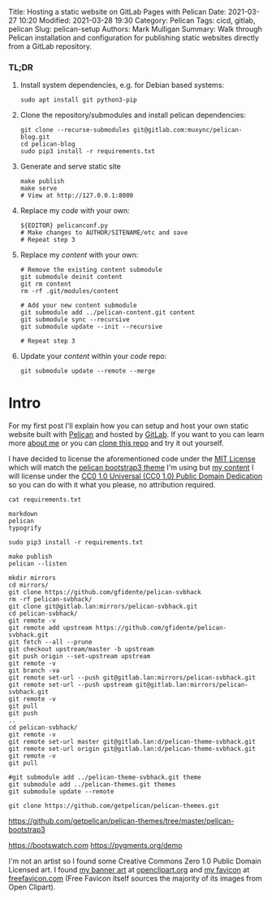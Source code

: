 Title: Hosting a static website on GitLab Pages with Pelican
Date: 2021-03-27 10:20
Modified: 2021-03-28 19:30
Category: Pelican
Tags: cicd, gitlab, pelican
Slug: pelican-setup
Authors: Mark Mulligan
Summary: Walk through Pelican installation and configuration for publishing static websites directly from a GitLab repository.

### **TL;DR**

1. Install system dependencies, e.g. for Debian based systems:

    ```
    sudo apt install git python3-pip
    ```

2. Clone the repository/submodules and install pelican dependencies:

    ```
    git clone --recurse-submodules git@gitlab.com:muxync/pelican-blog.git
    cd pelican-blog
    sudo pip3 install -r requirements.txt
    ```

3. Generate and serve static site

    ```
    make publish
    make serve
    # View at http://127.0.0.1:8000
    ```

4. Replace my *code* with your own:

    ```
    ${EDITOR} pelicanconf.py
    # Make changes to AUTHOR/SITENAME/etc and save
    # Repeat step 3
    ```

5. Replace my *content* with your own:

    ```
    # Remove the existing content submodule
    git submodule deinit content
    git rm content
    rm -rf .git/modules/content

    # Add your new content submodule
    git submodule add ../pelican-content.git content
    git submodule sync --recursive
    git submodule update --init --recursive

    # Repeat step 3
    ```

6. Update your *content* within your *code* repo:

    ```
    git submodule update --remote --merge
    ```

# Intro
For my first post I'll explain how you can setup and host your own static website built with [Pelican](https://getpelican.com) and hosted by [GitLab](https://about.gitlab.com).  If you want to you can learn more [about me](pages/about.html) or you can [clone this repo](https://gitlab.com/muxync/pelican-blog.git) and try it out yourself.

I have decided to license the aforementioned code under the [MIT License](https://en.wikipedia.org/wiki/MIT_License) which will match the [pelican bootstrap3 theme](https://github.com/getpelican/pelican-themes/blob/master/pelican-bootstrap3) I'm using but [my content](https://gitlab.com/muxync/pelican-content) I will license under the [CC0 1.0 Universal (CC0 1.0) Public Domain Dedication](https://creativecommons.org/publicdomain/zero/1.0) so you can do with it what you please, no attribution required.


`cat requirements.txt`
```
markdown
pelican
typogrify
```

```
sudo pip3 install -r requirements.txt
```


```
make publish
pelican --listen
```



```
mkdir mirrors
cd mirrors/
git clone https://github.com/gfidente/pelican-svbhack
rm -rf pelican-svbhack/
git clone git@gitlab.lan:mirrors/pelican-svbhack.git
cd pelican-svbhack/
git remote -v
git remote add upstream https://github.com/gfidente/pelican-svbhack.git
git fetch --all --prune
git checkout upstream/master -b upstream
git push origin --set-upstream upstream
git remote -v
git branch -va
git remote set-url --push git@gitlab.lan:mirrors/pelican-svbhack.git
git remote set-url --push upstream git@gitlab.lan:mirrors/pelican-svbhack.git
git remote -v
git pull
git push
..
cd pelican-svbhack/
git remote -v
git remote set-url master git@gitlab.lan:d/pelican-theme-svbhack.git
git remote set-url origin git@gitlab.lan:d/pelican-theme-svbhack.git
git remote -v
git pull
```


```
#git submodule add ../pelican-theme-svbhack.git theme
git submodule add ../pelican-themes.git themes
git submodule update --remote

```


```
git clone https://github.com/getpelican/pelican-themes.git

```
https://github.com/getpelican/pelican-themes/tree/master/pelican-bootstrap3


https://bootswatch.com
https://pygments.org/demo

I'm not an artist so I found some Creative Commons Zero 1.0 Public Domain Licensed art.  I found [my banner art](https://openclipart.org/detail/202226/banner-5) at [openclipart.org](https://openclipart.org/share) and [my favicon](https://freefavicon.com/freefavicons/animal/iconinfo/little-penguin-152-27563.html) at [freefavicon.com](https://freefavicon.com/about) (Free Favicon itself sources the majority of its images from Open Clipart).

